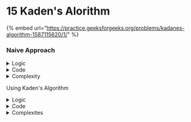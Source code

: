 # 15 Kaden's Alorithm

{% embed url="https://practice.geeksforgeeks.org/problems/kadanes-algorithm-1587115620/1/" %}

### Naive Approach

<details>

<summary>Logic</summary>

1. Generate all subarrays
   1. Calculate the sum
      1. return max sum

</details>

<details>

<summary>Code</summary>

```cpp
long long maxSubarraySum(int arr[], int n){
    long long maxSum = INT_MIN;
    
    for(int size = 1; size <= n; size++) // loop for size from 1 to n
        for(int start = 0; start <= n - size; start++) { // start from 0 to totalSize - CurrentSize
            long long sum = 0;
            for(int i = start; i < size + start; i++)
                sum += arr[i];
            maxSum = max(maxSum, sum);
        }
                
        
    return maxSum;
    
}
```

</details>

<details>

<summary>Complexity</summary>

Time Complexity: $$O(n^3)$$

Space Complexity: $$O(1)$$

</details>

Using Kaden's Algorithm

<details>

<summary>Logic</summary>

1. Calculate the running sum
   1. Update max sum with the running sum
   2. If the running sum is purely negative
   3. the next element is the running sum
   4. else add the next element to the running sum

</details>

<details>

<summary>Code</summary>

```cpp
long long maxSubarraySum(int arr[], int n){
    
    int sum = 0;
    int maxSum = INT_MIN;
    
    for(int i = 0; i < n; i++) {
        if(sum < 0)
            sum = arr[i];
        else 
            sum += arr[i];
        
        maxSum = max(maxSum, sum);
    }
    
    return maxSum;
}
```

</details>

<details>

<summary>Complexites</summary>

Time Complexity: $$O(n)$$

Space Complexity: $$O(1)$$

</details>
